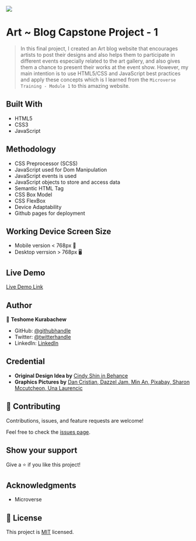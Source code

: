 ![](https://img.shields.io/badge/Microverse-blueviolet)

# Art ~ Blog Capstone Project - 1

> In this final project, I created an Art blog website that encourages artists to post their designs and also helps them to participate in different events especially related to the art gallery, and also gives them a chance to present their works at the event show. However, my main intention is to use HTML5/CSS and JavaScript best practices and apply these concepts which is I learned from the `Microverse Training - Module 1` to this amazing website.


## Built With

- HTML5
- CSS3
- JavaScript

## Methodology

- CSS Preprocessor (SCSS)
- JavaScript used for Dom Manipulation
- JavaScript events is used
- JavaScript objects to store and access data
- Semantic HTML Tag
- CSS Box Model
- CSS FlexBox
- Device Adaptability
- Github pages for deployment

## Working Device Screen Size

- Mobile version < 768px 📱
- Desktop verrsion > 768px 🖥️

## Live Demo

[Live Demo Link](https://teshemaximillan.github.io/ArtBlog/)

## Author

👤 **Teshome Kurabachew**

- GitHub: [@githubhandle](https://github.com/TesheMaximillan)
- Twitter: [@twitterhandle](https://twitter.com/TesheKura)
- LinkedIn: [LinkedIn](https://www.linkedin.com/in/teshome-kurabachew-aa8067180/)

## Credential

- **Original Design Idea by** [Cindy Shin in Behance](https://www.behance.net/adagio07)
- **Graphics Pictures by** [Dan Cristian, Dazzel Jam, Min An, Pixabay, Sharon Mccutcheon, Una Laurencic](https://www.pexels.com/)

## 🤝 Contributing

Contributions, issues, and feature requests are welcome!

Feel free to check the [issues page](../../issues/).

## Show your support

Give a ⭐️ if you like this project!

## Acknowledgments

- Microverse 

## 📝 License

This project is [MIT](./MIT.md) licensed.
